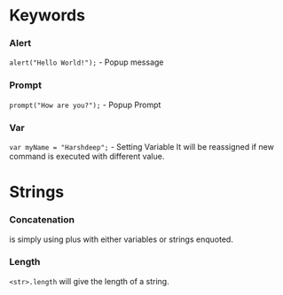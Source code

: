 # Keywords
### Alert
`alert("Hello World!");` - Popup message

### Prompt
`prompt("How are you?");` - Popup Prompt

### Var
`var myName = "Harshdeep";` - Setting Variable
It will be reassigned if new command is executed with different value.

# Strings

### Concatenation
is simply using plus with either variables or strings enquoted.

### Length
`<str>.length` will give the length of a string.

